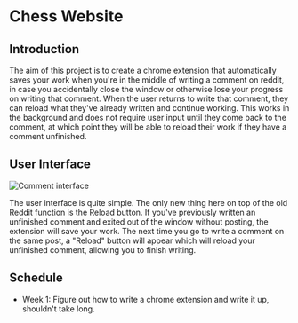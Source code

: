 # Chess Website

## Introduction

The aim of this project is to create a chrome extension that automatically saves your work when you're in the middle of writing a comment on reddit, in case you accidentally close the window or otherwise lose your progress on writing that comment. When the user returns to write that comment, they can reload what they've already written and continue working. This works in the background and does not require user input until they come back to the comment, at which point they will be able to reload their work if they have a comment unfinished.

## User Interface

![Comment interface](https://i.imgur.com/Qkp5C7X.png)

The user interface is quite simple. The only new thing here on top of the old Reddit function is the Reload button. If you've previously written an unfinished comment and exited out of the window without posting, the extension will save your work. The next time you go to write a comment on the same post, a "Reload" button will appear which will reload your unfinished comment, allowing you to finish writing.


## Schedule

* Week 1: Figure out how to write a chrome extension and write it up, shouldn't take long.